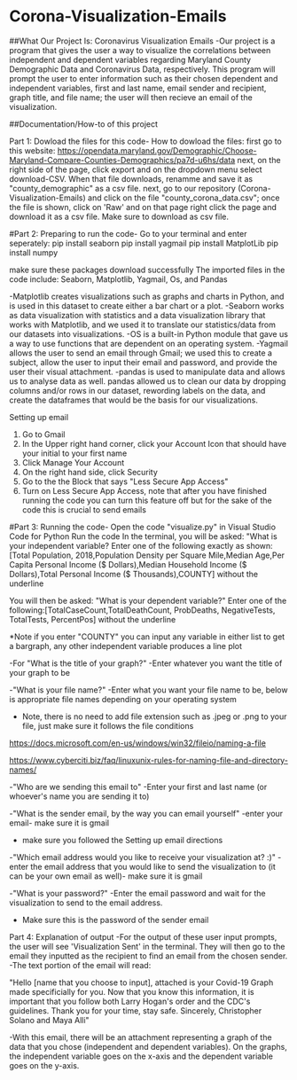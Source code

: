 # Corona-Visualization-Emails
##What Our Project Is: Coronavirus Visualization Emails 
-Our project is a program that gives the user a way to visualize the correlations between independent and dependent variables regarding Maryland County Demographic Data and Coronavirus Data, respectively. This program will prompt the user to enter information such as their chosen dependent and independent variables, first and last name, email sender and recipient, graph title, and file name; the user will then recieve an email of the visualization. 

##Documentation/How-to of this project 

Part 1: Dowload the files for this code-
How to dowload the files:
  first go to this website: https://opendata.maryland.gov/Demographic/Choose-Maryland-Compare-Counties-Demographics/pa7d-u6hs/data
  next, on the right side of the page, click export and on the dropdown menu select download-CSV. When that file downloads, renamme and save it as "county_demographic" as a csv file.
  next, go to our repository (Corona-Visualization-Emails) and click on the file "county_corona_data.csv"; once the file is shown, click on 'Raw' and on that page right click the page and download it as a csv file. Make sure to download as csv file. 
 
#Part 2: Preparing to run the code-
Go to your terminal and enter seperately:
pip install seaborn
pip install yagmail
pip install MatplotLib 
pip install numpy

  make sure these packages download successfully 
The imported files in the code include: Seaborn, Matplotlib, Yagmail, Os, and Pandas

-Matplotlib creates visualizations such as graphs and charts in Python, and is used in this dataset to create either a bar chart or a plot. 
-Seaborn works as data visualization with statistics and a data visualization library that works with Matplotlib, and we used it to translate our statistics/data from our datasets into visualizations. 
-OS is a built-in Python module that gave us a way to use functions that are dependent on an operating system.
-Yagmail allows the user to send an email through Gmail; we used this to create a subject, allow the user to input their email and password, and provide the user their visual attachment.
-pandas is used to manipulate data and allows us to analyse data as well. pandas allowed us to clean our data by dropping columns and/or rows in our dataset, rewording labels on the data, and create the dataframes that would be the basis for our visualizations.

Setting up email 
1. Go to Gmail 
2. In the Upper right hand corner, click your Account Icon that should have your initial to your first name
3. Click Manage Your Account
4. On the right hand side, click Security 
5. Go to the the Block that says "Less Secure App Access" 
6. Turn on Less Secure App Access, note that after you have finished running the code you can turn this feature off but for the sake of the code this is crucial to send emails 


#Part 3: Running the code-
Open the code "visualize.py" in Visual Studio Code for Python 
Run the code 
In the terminal, you will be asked: "What is your independent variable?
Enter one of the following exactly as shown:[Total Population, 2018,Population Density per Square Mile,Median Age,Per Capita Personal Income ($ Dollars),Median Household Income ($ Dollars),Total Personal Income ($ Thousands),COUNTY] without the underline

You will then be asked: "What is your dependent variable?"
  Enter one of the following:[TotalCaseCount,TotalDeathCount, ProbDeaths, NegativeTests, TotalTests, PercentPos] without the underline
  
  *Note if you enter "COUNTY" you can input any variable in either list to get a bargraph, any other independent variable produces a line plot 

-For "What is the title of your graph?"
  -Enter whatever you want the title of your graph to be
  
-"What is your file name?"
  -Enter what you want your file name to be, below is appropriate file names depending on your operating system 
  - Note, there is no need to add file extension such as .jpeg or .png to your file, just make sure it follows the file conditions
 
 https://docs.microsoft.com/en-us/windows/win32/fileio/naming-a-file
  
 
 https://www.cyberciti.biz/faq/linuxunix-rules-for-naming-file-and-directory-names/
  
-"Who are we sending this email to"
  -Enter your first and last name (or whoever's name you are sending it to)
  
-"What is the sender email, by the way you can email yourself"
  -enter your email- make sure it is gmail
  - make sure you followed the Setting up email directions
  
-"Which email address would you like to receive your visualization at? :)"
  -enter the email address that you would like to send the visualization to (it can be your own email as well)- make sure it is gmail
  
-"What is your password?"
  -Enter the email password and wait for the visualization to send to the email address. 
  
  - Make sure this is the password of the sender email 
  
 Part 4: Explanation of output
 -For the output of these user input prompts, the user will see 'Visualization Sent' in the terminal. They will then go to the email they inputted as the recipient to find an email from the chosen sender.
 -The text portion of the email will read:
 
"Hello [name that you choose to input], attached is your Covid-19 Graph made specificially for you. Now that you know this information, it is important that you follow both Larry Hogan's order and the CDC's guidelines.
Thank you for your time, stay safe.
Sincerely,
Christopher Solano and Maya Alli"

-With this email, there will be an attachment representing a graph of the data that you chose (independent and dependent variables). On the graphs, the independent variable goes on the x-axis and the dependent variable goes on the y-axis. 



  
